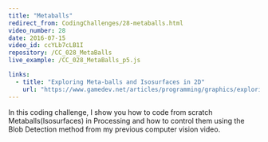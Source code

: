 ```yaml
---
title: "Metaballs"
redirect_from: CodingChallenges/28-metaballs.html
video_number: 28
date: 2016-07-15
video_id: ccYLb7cLB1I
repository: /CC_028_MetaBalls
live_example: /CC_028_MetaBalls_p5.js

links:
  - title: "Exploring Meta-balls and Isosurfaces in 2D"  
    url: "https://www.gamedev.net/articles/programming/graphics/exploring-metaballs-and-isosurfaces-in-2d-r2556"
---
```


In this coding challenge, I show you how to code from scratch Metaballs(Isosurfaces) in Processing and how to control them using the Blob Detection method from my previous computer vision video.